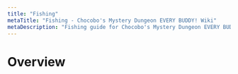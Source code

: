 ```yaml
---
title: "Fishing"
metaTitle: "Fishing - Chocobo's Mystery Dungeon EVERY BUDDY! Wiki"
metaDescription: "Fishing guide for Chocobo's Mystery Dungeon EVERY BUDDY!"
---
```


# Overview

